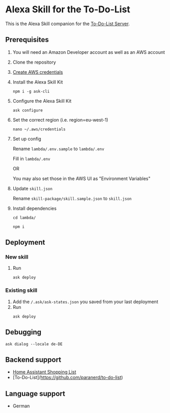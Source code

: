 # Alexa Skill for the To-Do-List
This is the Alexa Skill companion for the [To-Do-List Server](https://github.com/paranerd/to-do-list).

## Prerequisites
1. You will need an Amazon Developer account as well as an AWS account
1. Clone the repository
1. [Create AWS credentials](https://developer.amazon.com/de-DE/docs/alexa/smapi/manage-credentials-with-ask-cli.html#create-aws-credentials)
1. Install the Alexa Skill Kit
    ```
    npm i -g ask-cli
    ```
1. Configure the Alexa Skill Kit
    ```
    ask configure
    ```

1. Set the correct region (i.e. region=eu-west-1)
    ```
    nano ~/.aws/credentials
    ```

1. Set up config

    Rename `lambda/.env.sample` to `lambda/.env`

    Fill in `lambda/.env`

    OR

    You may also set those in the AWS UI as "Environment Variables"

1. Update `skill.json`

    Rename `skill-package/skill.sample.json` to `skill.json`

1. Install dependencies

    ```
    cd lambda/
    ```

    ```
    npm i
    ```

## Deployment
### New skill
1. Run
    ```
    ask deploy
    ```

### Existing skill
1. Add the `/.ask/ask-states.json` you saved from your last deployment
1. Run
    ```
    ask deploy
    ```

## Debugging
```
ask dialog --locale de-DE
```

## Backend support
- [Home Assistant Shopping List](https://www.home-assistant.io/integrations/shopping_list/)
- [To-Do-List]/https://github.com/paranerd/to-do-list)

## Language support
- German
